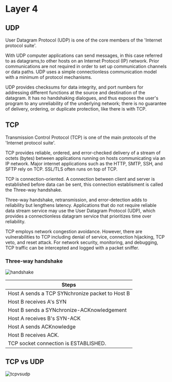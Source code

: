 # Layer 4

## UDP

User Datagram Protocol (UDP) is one of the core members of the 'Internet protocol suite'.

With UDP computer applications can send messages, in this case referred to as datagrams,to other hosts on an Internet Protocol (IP) network. Prior communications are not required in order to set up communication channels or data paths. UDP uses a simple connectionless communication model with a minimum of protocol mechanisms.  

UDP provides checksums for data integrity, and port numbers for addressing different functions at the source and destination of the datagram. It has no handshaking dialogues, and thus exposes the user's program to any unreliability of the underlying network; there is no guarantee of delivery, ordering, or duplicate protection, like there is with TCP.

## TCP

Transmission Control Protocol (TCP) is one of the main protocols of the 'Internet protocol suite'.

TCP provides reliable, ordered, and error-checked delivery of a stream of octets (bytes) between applications running on hosts communicating via an IP network. Major internet applications such as the HTTP, SMTP, SSH, and SFTP rely on TCP. SSL/TLS often runs on top of TCP.

TCP is connection-oriented. A connection between client and server is established before data can be sent, this connection establisment is called the Three-way handshake.

Three-way handshake, retransmission, and error-detection adds to reliability but lengthens latency. Applications that do not require reliable data stream service may use the User Datagram Protocol (UDP), which provides a connectionless datagram service that prioritizes time over reliability.

TCP employs network congestion avoidance. However, there are vulnerabilities to TCP including denial of service, connection hijacking, TCP veto, and reset attack. For network security, monitoring, and debugging, TCP traffic can be intercepted and logged with a packet sniffer.

###  Three-way handshake 


![handshake](https://www.inetdaemon.com/img/internet/3-way-handshake.gif)

| Steps |
| - |
|Host A sends a TCP SYNchronize packet to Host B |
|Host B receives A's SYN |
|Host B sends a SYNchronize-ACKnowledgement |
|Host A receives B's SYN-ACK |
|Host A sends ACKnowledge |
|Host B receives ACK. |
|TCP socket connection is ESTABLISHED. |

## TCP vs UDP

![tcpvsudp](https://camo.githubusercontent.com/331bc07b92b04155ec8482a1c8fa9aa796fdab7b/68747470733a2f2f7765622e617263686976652e6f72672f7765622f3230313730373036323031393336696d5f2f687474703a2f2f7465616d756c74696d6174652e696e2f77702d636f6e74656e742f75706c6f6164732f323031362f31322f544350372e6a7067)


